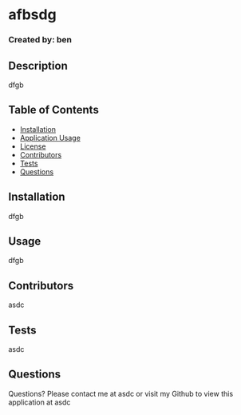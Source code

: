 # afbsdg
  ### Created by: ben

  
  

  ## Description
  dfgb

  ## Table of Contents
  - [Installation](#installation)
  - [Application Usage](#usage)
  - [License](#license)
  - [Contributors](#contributors)
  - [Tests](#tests)
  - [Questions](#questions)

  ## Installation
  dfgb

  ## Usage
  dfgb

  ## Contributors
  asdc

  ## Tests
  asdc

  ## Questions
  Questions? Please contact me at asdc or visit my Github to view this application at asdc
